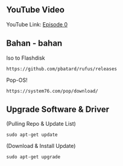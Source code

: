 ## YouTube Video

YouTube Link: [Episode 0](https://youtu.be/-1-utLheVrg)

## Bahan - bahan

Iso to Flashdisk
```text
https://github.com/pbatard/rufus/releases
```
Pop-OS!
```text
https://system76.com/pop/download/
```
## Upgrade Software & Driver 
(Pulling Repo & Update List)
```text
sudo apt-get update
```
(Download & Install Update)
```text
sudo apt-get upgrade
```
